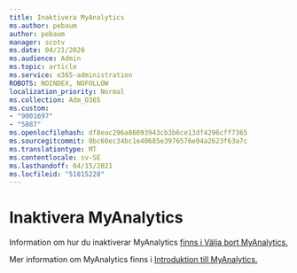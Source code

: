```yaml
---
title: Inaktivera MyAnalytics
ms.author: pebaum
author: pebaum
manager: scotv
ms.date: 04/21/2020
ms.audience: Admin
ms.topic: article
ms.service: o365-administration
ROBOTS: NOINDEX, NOFOLLOW
localization_priority: Normal
ms.collection: Adm_O365
ms.custom:
- "9001697"
- "5887"
ms.openlocfilehash: df8eac296a86093943cb3b6ce13df4296cff7365
ms.sourcegitcommit: 8bc60ec34bc1e40685e3976576e04a2623f63a7c
ms.translationtype: MT
ms.contentlocale: sv-SE
ms.lasthandoff: 04/15/2021
ms.locfileid: "51815228"
---
```

# <a name="disable-myanalytics"></a>Inaktivera MyAnalytics

Information om hur du inaktiverar MyAnalytics [finns i Välja bort MyAnalytics.](https://docs.microsoft.com/workplace-analytics/myanalytics/use/opt-out-of-mya) 

Mer information om MyAnalytics finns i [Introduktion till MyAnalytics.](https://docs.microsoft.com/workplace-analytics/myanalytics/mya-landing-page)
